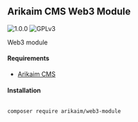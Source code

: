 ## Arikaim CMS Web3 Module
![1.0.0](https://img.shields.io/github/release/arikaim/web3-module.svg)
![GPLv3](https://img.shields.io/badge/License-GPLv3-blue.svg)

Web3 module

#### Requirements  
  * [Arikaim CMS](https://github.com/arikaim/arikaim)


#### Installation

```sh

composer require arikaim/web3-module

```
